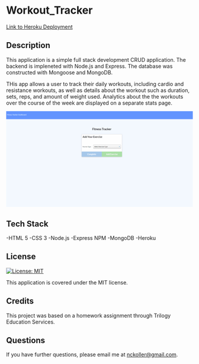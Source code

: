 # Workout_Tracker
[Link to Heroku Deployment](https://infinite-cove-38887.herokuapp.com/)

## Description
This application is a simple full stack development CRUD application. The backend is impleneted with Node.js and Express. The database was constructed with Mongoose and MongoDB.

THis app allows a user to track their daily workouts, including cardio and resistance workouts, as well as details about the workout such as duration, sets, reps, and amount of weight used. Analytics about the the workouts over the course of the week are displayed on a separate stats page.

![](WorkoutTrackgif.gif)

## Tech Stack
-HTML 5
-CSS 3
-Node.js
-Express NPM
-MongoDB
-Heroku

## License
[![License: MIT](https://img.shields.io/badge/License-MIT-yellow.svg)](https://opensource.org/licenses/MIT)

This application is covered under the MIT license.

## Credits

This project was based on a homework assignment through Trilogy Education Services.

## Questions

If you have further questions, please email me at nckoller@gmail.com.